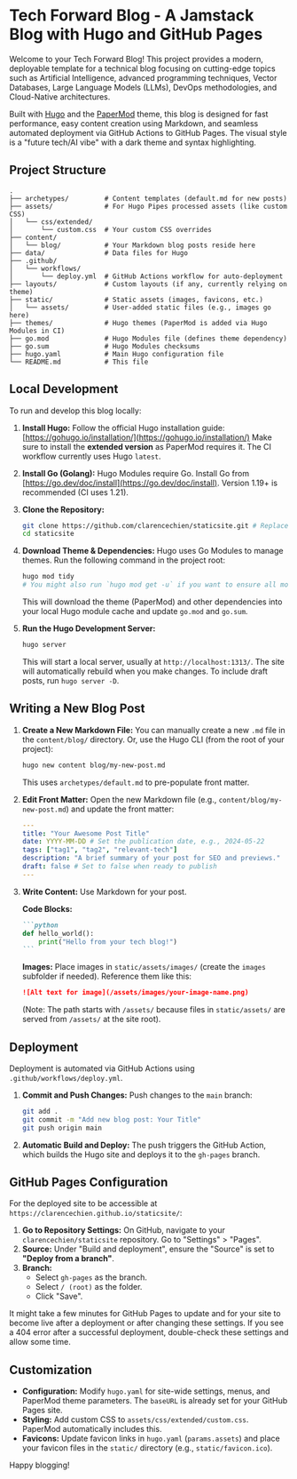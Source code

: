 # Tech Forward Blog - A Jamstack Blog with Hugo and GitHub Pages

Welcome to your Tech Forward Blog! This project provides a modern, deployable template for a technical blog focusing on cutting-edge topics such as Artificial Intelligence, advanced programming techniques, Vector Databases, Large Language Models (LLMs), DevOps methodologies, and Cloud-Native architectures. 

Built with [Hugo](https://gohugo.io/) and the [PaperMod](https://github.com/adityatelange/hugo-PaperMod) theme, this blog is designed for fast performance, easy content creation using Markdown, and seamless automated deployment via GitHub Actions to GitHub Pages. The visual style is a "future tech/AI vibe" with a dark theme and syntax highlighting.

## Project Structure

```
.
├── archetypes/         # Content templates (default.md for new posts)
├── assets/             # For Hugo Pipes processed assets (like custom CSS)
│   └── css/extended/
│       └── custom.css  # Your custom CSS overrides
├── content/
│   └── blog/           # Your Markdown blog posts reside here
├── data/               # Data files for Hugo
├── .github/
│   └── workflows/
│       └── deploy.yml  # GitHub Actions workflow for auto-deployment
├── layouts/            # Custom layouts (if any, currently relying on theme)
├── static/             # Static assets (images, favicons, etc.)
│   └── assets/         # User-added static files (e.g., images go here)
├── themes/             # Hugo themes (PaperMod is added via Hugo Modules in CI)
├── go.mod              # Hugo Modules file (defines theme dependency)
├── go.sum              # Hugo Modules checksums
├── hugo.yaml           # Main Hugo configuration file
└── README.md           # This file
```

## Local Development

To run and develop this blog locally:

1.  **Install Hugo:**
    Follow the official Hugo installation guide: [https://gohugo.io/installation/](https://gohugo.io/installation/)
    Make sure to install the **extended version** as PaperMod requires it. The CI workflow currently uses Hugo `latest`.

2.  **Install Go (Golang):**
    Hugo Modules require Go. Install Go from [https://go.dev/doc/install](https://go.dev/doc/install). Version 1.19+ is recommended (CI uses 1.21).

3.  **Clone the Repository:**
    ```bash
    git clone https://github.com/clarencechien/staticsite.git # Replace with your repo if forked
    cd staticsite
    ```

4.  **Download Theme & Dependencies:**
    Hugo uses Go Modules to manage themes. Run the following command in the project root:
    ```bash
    hugo mod tidy
    # You might also run `hugo mod get -u` if you want to ensure all modules are up-to-date
    ```
    This will download the theme (PaperMod) and other dependencies into your local Hugo module cache and update `go.mod` and `go.sum`.

5.  **Run the Hugo Development Server:**
    ```bash
    hugo server
    ```
    This will start a local server, usually at `http://localhost:1313/`. The site will automatically rebuild when you make changes.
    To include draft posts, run `hugo server -D`.

## Writing a New Blog Post

1.  **Create a New Markdown File:**
    You can manually create a new `.md` file in the `content/blog/` directory.
    Or, use the Hugo CLI (from the root of your project):
    ```bash
    hugo new content blog/my-new-post.md 
    ```
    This uses `archetypes/default.md` to pre-populate front matter.

2.  **Edit Front Matter:**
    Open the new Markdown file (e.g., `content/blog/my-new-post.md`) and update the front matter:
    ```yaml
    ---
    title: "Your Awesome Post Title"
    date: YYYY-MM-DD # Set the publication date, e.g., 2024-05-22
    tags: ["tag1", "tag2", "relevant-tech"]
    description: "A brief summary of your post for SEO and previews."
    draft: false # Set to false when ready to publish
    ---
    ```

3.  **Write Content:**
    Use Markdown for your post.

    **Code Blocks:**
    ````markdown
    ```python
    def hello_world():
        print("Hello from your tech blog!")
    ```
    ````

    **Images:**
    Place images in `static/assets/images/` (create the `images` subfolder if needed).
    Reference them like this:
    ```markdown
    ![Alt text for image](/assets/images/your-image-name.png) 
    ```
    (Note: The path starts with `/assets/` because files in `static/assets/` are served from `/assets/` at the site root).

## Deployment

Deployment is automated via GitHub Actions using `.github/workflows/deploy.yml`.

1.  **Commit and Push Changes:**
    Push changes to the `main` branch:
    ```bash
    git add .
    git commit -m "Add new blog post: Your Title"
    git push origin main
    ```

2.  **Automatic Build and Deploy:**
    The push triggers the GitHub Action, which builds the Hugo site and deploys it to the `gh-pages` branch.

## GitHub Pages Configuration

For the deployed site to be accessible at `https://clarencechien.github.io/staticsite/`:

1.  **Go to Repository Settings:** On GitHub, navigate to your `clarencechien/staticsite` repository. Go to "Settings" > "Pages".
2.  **Source:** Under "Build and deployment", ensure the "Source" is set to **"Deploy from a branch"**.
3.  **Branch:**
    *   Select `gh-pages` as the branch.
    *   Select `/ (root)` as the folder.
    *   Click "Save".

It might take a few minutes for GitHub Pages to update and for your site to become live after a deployment or after changing these settings. If you see a 404 error after a successful deployment, double-check these settings and allow some time.

## Customization

*   **Configuration:** Modify `hugo.yaml` for site-wide settings, menus, and PaperMod theme parameters. The `baseURL` is already set for your GitHub Pages site.
*   **Styling:** Add custom CSS to `assets/css/extended/custom.css`. PaperMod automatically includes this.
*   **Favicons:** Update favicon links in `hugo.yaml` (`params.assets`) and place your favicon files in the `static/` directory (e.g., `static/favicon.ico`).

Happy blogging!
